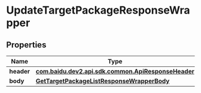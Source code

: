 

# UpdateTargetPackageResponseWrapper


## Properties

Name | Type | Description | Notes
------------ | ------------- | ------------- | -------------
**header** | [**com.baidu.dev2.api.sdk.common.ApiResponseHeader**](com.baidu.dev2.api.sdk.common.ApiResponseHeader.md) |  |  [optional]
**body** | [**GetTargetPackageListResponseWrapperBody**](GetTargetPackageListResponseWrapperBody.md) |  |  [optional]



